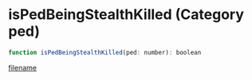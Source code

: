 # isPedBeingStealthKilled (Category ped)

```js
function isPedBeingStealthKilled(ped: number): boolean
```

[filename](isPedBeingStealthKilled_m.md ':include')